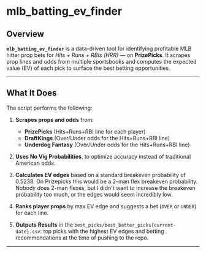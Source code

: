 # mlb_batting_ev_finder

## Overview

**`mlb_batting_ev_finder`** is a data-driven tool for identifying profitable MLB hitter prop bets for *Hits + Runs + RBIs (HRR)* — on **PrizePicks**. It scrapes prop lines and odds from multiple sportsbooks and computes the expected value (EV) of each pick to surface the best betting opportunities.

---

## What It Does

The script performs the following:

1. **Scrapes props and odds** from:
   - **PrizePicks** (Hits+Runs+RBI line for each player)
   - **DraftKings** (Over/Under odds for the Hits+Runs+RBI line)
   - **Underdog Fantasy** (Over/Under odds for the Hits+Runs+RBI line)

3. **Uses No Vig Probabilities**, to optimize accuracy instead of traditional American odds.

4. **Calculates EV edges** based on a standard breakeven probability of 0.5238. On Prizepicks this would be a 2-man flex breakeven probability. Nobody does 2-man flexes, but I didn't want to increase the breakeven probability too much, or the edges would seem incredibly low.

5. **Ranks player props** by max EV edge and suggests a bet (`OVER` or `UNDER`) for each line.

6. **Outputs Results** in the `best_picks/best_batter_picks{current-date}.csv`: top picks with the highest EV edges and betting recommendations at the time of pushing to the repo.

---
